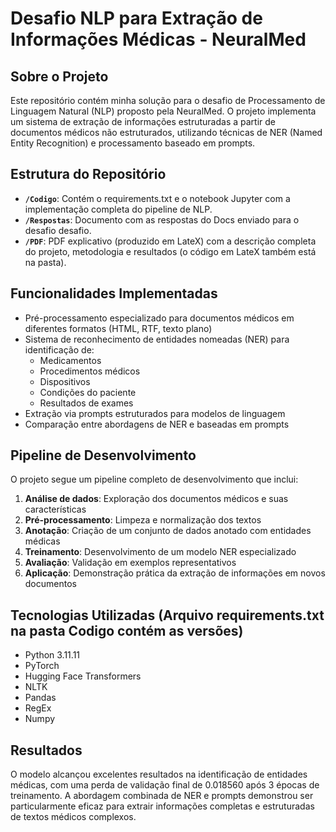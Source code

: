 # Desafio NLP para Extração de Informações Médicas - NeuralMed

## Sobre o Projeto

Este repositório contém minha solução para o desafio de Processamento de Linguagem Natural (NLP) proposto pela NeuralMed. O projeto implementa um sistema de extração de informações estruturadas a partir de documentos médicos não estruturados, utilizando técnicas de NER (Named Entity Recognition) e processamento baseado em prompts.

## Estrutura do Repositório

- **`/Codigo`**: Contém o requirements.txt e o notebook Jupyter com a implementação completa do pipeline de NLP.
- **`/Respostas`**: Documento com as respostas do Docs enviado para o desafio desafio.
- **`/PDF`**: PDF explicativo (produzido em LateX) com a descrição completa do projeto, metodologia e resultados (o código em LateX também está na pasta).

## Funcionalidades Implementadas

- Pré-processamento especializado para documentos médicos em diferentes formatos (HTML, RTF, texto plano)
- Sistema de reconhecimento de entidades nomeadas (NER) para identificação de:
  - Medicamentos
  - Procedimentos médicos
  - Dispositivos
  - Condições do paciente
  - Resultados de exames
- Extração via prompts estruturados para modelos de linguagem
- Comparação entre abordagens de NER e baseadas em prompts

## Pipeline de Desenvolvimento

O projeto segue um pipeline completo de desenvolvimento que inclui:

1. **Análise de dados**: Exploração dos documentos médicos e suas características
2. **Pré-processamento**: Limpeza e normalização dos textos
3. **Anotação**: Criação de um conjunto de dados anotado com entidades médicas
4. **Treinamento**: Desenvolvimento de um modelo NER especializado
5. **Avaliação**: Validação em exemplos representativos
6. **Aplicação**: Demonstração prática da extração de informações em novos documentos

## Tecnologias Utilizadas (Arquivo requirements.txt na pasta Codigo contém as versões)

- Python 3.11.11
- PyTorch
- Hugging Face Transformers
- NLTK
- Pandas
- RegEx
- Numpy

## Resultados

O modelo alcançou excelentes resultados na identificação de entidades médicas, com uma perda de validação final de 0.018560 após 3 épocas de treinamento. A abordagem combinada de NER e prompts demonstrou ser particularmente eficaz para extrair informações completas e estruturadas de textos médicos complexos.
